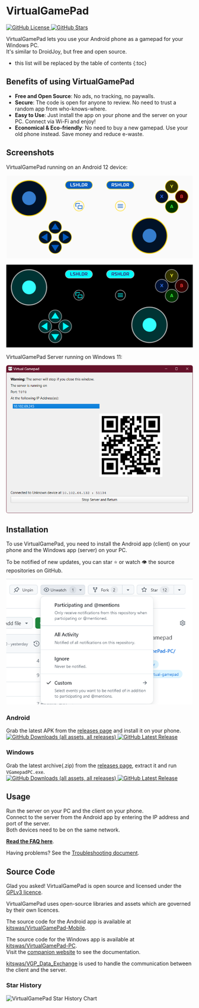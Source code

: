 # VirtualGamePad

[![GitHub License](https://img.shields.io/github/license/kitswas/VirtualGamePad)
![GitHub Stars](https://img.shields.io/github/stars/kitswas/VirtualGamePad?style=social)](https://github.com/kitswas/VirtualGamePad/)

VirtualGamePad lets you use your Android phone as a gamepad for your Windows PC.  
It's similar to DroidJoy, but free and open source.

- this list will be replaced by the table of contents
{:toc}

## Benefits of using VirtualGamePad

- **Free and Open Source**: No ads, no tracking, no paywalls.
- **Secure**: The code is open for anyone to review. No need to trust a random app from who-knows-where.
- **Easy to Use**: Just install the app on your phone and the server on your PC. Connect via Wi-Fi and enjoy!
- **Economical & Eco-friendly**: No need to buy a new gamepad. Use your old phone instead. Save money and reduce e-waste.

## Screenshots

VirtualGamePad running on an Android 12 device:

![VirtualGamePad](assets/VGP.svg)

![VirtualGamePad Dark](assets/VGP_night.svg)

VirtualGamePad Server running on Windows 11:

![VirtualGamePad Server](assets/VGP_Server.png)

## Installation

To use VirtualGamePad, you need to install the Android app (client) on your phone and the Windows app (server) on your PC.

To be notified of new updates, you can star ⭐ or watch 👁️ the source repositories on GitHub.

![GitHub Star and Watch](assets/GitHub_Star_Watch.png)

### Android

Grab the latest APK from the [releases page](https://github.com/kitswas/VirtualGamePad-Mobile/releases) and install it on your phone.  
[![GitHub Downloads (all assets, all releases)](https://img.shields.io/github/downloads/kitswas/VirtualGamePad-Mobile/total)
![GitHub Latest Release](https://img.shields.io/github/v/release/kitswas/VirtualGamePad-Mobile?logo=github)](https://github.com/kitswas/VirtualGamePad-Mobile/releases/latest)

### Windows

Grab the latest archive(.zip) from the [releases page](https://github.com/kitswas/VirtualGamePad-PC/releases), extract it and run `VGamepadPC.exe`.  
[![GitHub Downloads (all assets, all releases)](https://img.shields.io/github/downloads/kitswas/VirtualGamePad-PC/total)
![GitHub Latest Release](https://img.shields.io/github/v/release/kitswas/VirtualGamePad-PC?logo=github)](https://github.com/kitswas/VirtualGamePad-PC/releases/latest)

## Usage

Run the server on your PC and the client on your phone.  
Connect to the server from the Android app by entering the IP address and port of the server.  
Both devices need to be on the same network.

[**Read the FAQ here**](FAQ.md).

Having problems? See the [Troubleshooting document](Troubleshooting.md).

## Source Code

Glad you asked! VirtualGamePad is open source and licensed under the [GPLv3 licence](LICENCE.TXT).

VirtualGamePad uses open-source libraries and assets which are governed by their own licences.

The source code for the Android app is available at [kitswas/VirtualGamePad-Mobile](https://github.com/kitswas/VirtualGamePad-Mobile).

The source code for the Windows app is available at [kitswas/VirtualGamePad-PC](https://github.com/kitswas/VirtualGamePad-PC).  
Visit the [companion website](https://kitswas.github.io/VirtualGamePad-PC/) to see the documentation.

[kitswas/VGP_Data_Exchange](https://github.com/kitswas/VGP_Data_Exchange/) is used to handle the communication between the client and the server.

### Star History

<picture>
 <source media="(prefers-color-scheme: dark)" srcset="https://api.star-history.com/svg?repos=kitswas/VirtualGamePad,kitswas/VirtualGamePad-PC,kitswas/VirtualGamePad-Mobile&type=Date&theme=dark" />
 <source media="(prefers-color-scheme: light)" srcset="https://api.star-history.com/svg?repos=kitswas/VirtualGamePad,kitswas/VirtualGamePad-PC,kitswas/VirtualGamePad-Mobile&type=Date" />
 <img loading="lazy" alt="VirtualGamePad Star History Chart" src="https://api.star-history.com/svg?repos=kitswas/VirtualGamePad,kitswas/VirtualGamePad-PC,kitswas/VirtualGamePad-Mobile&type=Date" />
</picture>
